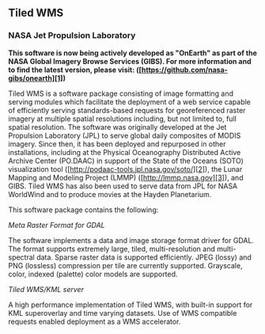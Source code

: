 ## Tiled WMS
### NASA Jet Propulsion Laboratory

**This software is now being actively developed as "OnEarth" as part of the NASA Global Imagery Browse Services (GIBS).  For more information and to find the latest version, please visit: ([https://github.com/nasa-gibs/onearth][1])**

Tiled WMS is a software package consisting of image formatting and serving modules which facilitate the deployment of a web service capable of efficiently serving standards-based requests for georeferenced raster imagery at multiple spatial resolutions including, but not limited to, full spatial resolution.  The software was originally developed at the Jet Propulsion Laboratory (JPL) to serve global daily composites of MODIS imagery.  Since then, it has been deployed and repurposed in other installations, including at the Physical Oceanography Distributed Active Archive Center (PO.DAAC) in support of the State of the Oceans (SOTO) visualization tool ([http://podaac-tools.jpl.nasa.gov/soto/][2]), the Lunar Mapping and Modeling Project (LMMP) ([http://lmmp.nasa.gov][3]), and GIBS.  Tiled WMS has also been used to serve data from JPL for NASA WorldWind and to produce movies at the Hayden Planetarium.

This software package contains the following:

*Meta Raster Format for GDAL*

The software implements a data and image storage format driver for GDAL. The 
format supports extremely large, tiled, multi-resolution and multi-spectral data. 
Sparse raster data is supported efficiently. JPEG (lossy) and PNG (lossless) 
compression per tile are currently supported. Grayscale, color, indexed (palette) 
color models are supported.

*Tiled WMS/KML server*

A high performance implementation of Tiled WMS, with built-in support for KML
superoverlay and time varying datasets. Use of WMS compatible requests enabled 
deployment as a WMS accelerator.

  [1]: https://github.com/nasa-gibs/onearth
  [2]: http://podaac-tools.jpl.nasa.gov/soto/
  [3]: http://lmmp.nasa.gov